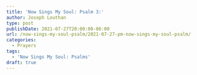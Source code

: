 ```yaml
---
title: 'Now Sings My Soul: Psalm 3:'
author: Joseph Louthan
type: post
publishDate: 2021-07-27T20:00:00-06:00
url: /now-sings-my-soul-psalm/2021-07-27-pm-now-sings-my-soul-psalm/
categories:
  - Prayers
tags:
  - 'Now Sings My Soul: Psalms'
draft: true
---
```

<div style="font-variant: small-caps;">

</div>
    
